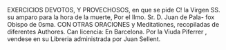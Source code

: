 EXERCICIOS
DEVOTOS, Y PROVECHOSOS,
en que se pide C! la Virgen SS. su amparo
para la hora de la muerte,
Por el Ilmo. Sr. D. Juan de Pala-
fox Obispo de 0sma.
CON OTRAS ORACIONES
y Meditationes, recopiladas
de diferentes Authores.
Can licencia: En Barcelona.
Por la Viuda Piferrer , vendese en su
Libreria administrada por
Juan Sellent.

